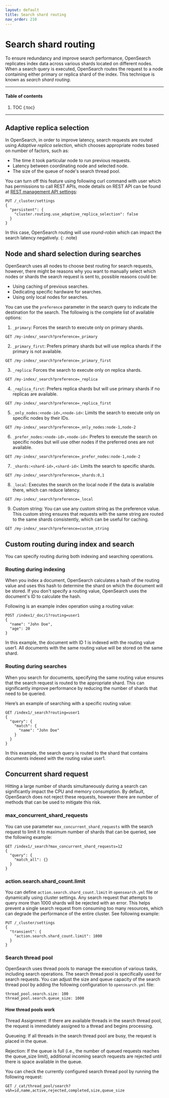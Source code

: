 ```yaml
---
layout: default
title: Search shard routing
nav_order: 210
---
```


# Search shard routing

To ensure redundancy and improve search performance, OpenSearch replicates index data across various shards located on different nodes. When a search query is executed, OpenSearch routes the request to a node containing either primary or replica shard of the index. This technique is known as _search shard routing_.

---

#### Table of contents
1. TOC
{:toc}


---

## Adaptive replica selection

In OpenSearch, in order to improve latency, search requests are routed using _Adaptive replica selection_, which chooses appropriate nodes based on number of factors, such as:

- The time it took particular node to run previous requests.
- Latency between coordinating node and selected node.
- The size of the queue of node's search thread pool.

You can turn off this feature using following curl command with user which has permissions to call REST APIs, mode details on REST API can be found at [REST management API settings]({{site.url}}{{site.baseurl}}/install-and-configure/configuring-opensearch/security-settings/#rest-management-api-settings):

```
PUT /_cluster/settings
{
  "persistent": {
    "cluster.routing.use_adaptive_replica_selection": false
  }
}
```

In this case, OpenSearch routing will use _round-robin_ which can impact the search latency negatively.
{: .note}

## Node and shard selection during searches

OpenSearch uses all nodes to choose best routing for search requests, however, there might be reasons why you want to manually select which nodes or shards the search request is sent to, possible reasons could be:

- Using caching of previous searches.
- Dedicating specific hardware for searches.
- Using only local nodes for searches.

You can use the `preference` parameter in the search query to indicate the destination for the search. The following is the complete list of available options:

1. `_primary`: Forces the search to execute only on primary shards.
```
GET /my-index/_search?preference=_primary
```
2. `_primary_first`: Prefers primary shards but will use replica shards if the primary is not available.
```
GET /my-index/_search?preference=_primary_first
```
3. `_replica`: Forces the search to execute only on replica shards.
```
GET /my-index/_search?preference=_replica
```
4. `_replica_first`: Prefers replica shards but will use primary shards if no replicas are available.
```
GET /my-index/_search?preference=_replica_first
```
5. `_only_nodes:<node-id>,<node-id>`: Limits the search to execute only on specific nodes by their IDs.
```
GET /my-index/_search?preference=_only_nodes:node-1,node-2
```
6. `_prefer_nodes:<node-id>,<node-id>`: Prefers to execute the search on specific nodes but will use other nodes if the preferred ones are not available.
```
GET /my-index/_search?preference=_prefer_nodes:node-1,node-2
```
7. `_shards:<shard-id>,<shard-id>`: Limits the search to specific shards.
```
GET /my-index/_search?preference=_shards:0,1
```
8. `_local`: Executes the search on the local node if the data is available there, which can reduce latency.
```
GET /my-index/_search?preference=_local
```
9. Custom string: You can use any custom string as the preference value. This custom string ensures that requests with the same string are routed to the same shards consistently, which can be useful for caching.
```
GET /my-index/_search?preference=custom_string
```

## Custom routing during index and search

You can specify routing during both indexing and searching operations.

### Routing during indexing
When you index a document, OpenSearch calculates a hash of the routing value and uses this hash to determine the shard on which the document will be stored. If you don't specify a routing value, OpenSearch uses the document's ID to calculate the hash.

Following is an example index operation using a routing value:
```
POST /index1/_doc/1?routing=user1
{
  "name": "John Doe",
  "age": 20
}
```
In this example, the document with ID 1 is indexed with the routing value user1. All documents with the same routing value will be stored on the same shard.

### Routing during searches

When you search for documents, specifying the same routing value ensures that the search request is routed to the appropriate shard. This can significantly improve performance by reducing the number of shards that need to be queried.

Here’s an example of searching with a specific routing value:
```
GET /index1/_search?routing=user1
{
  "query": {
    "match": {
      "name": "John Doe"
    }
  }
}

```
In this example, the search query is routed to the shard that contains documents indexed with the routing value user1.

## Concurrent shard request

Hitting a large number of shards simultaneously during a search can significantly impact the CPU and memory consumption. By default, OpenSearch does not reject these requests, however there are number of methods that can be used to mitigate this risk.

### max_concurrent_shard_requests

You can use parameter `max_concurrent_shard_requests` with the search request to limit it to maximum number of shards that can be queried, see the following example:

```
GET /index1/_search?max_concurrent_shard_requests=12
{
  "query": {
    "match_all": {}
  }
}
```

### action.search.shard_count.limit

You can define `action.search.shard_count.limit` in `opensearch.yml` file or dynamically using cluster settings. Any search request that attempts to query more than 1000 shards will be rejected with an error. This helps prevent a single search request from consuming too many resources, which can degrade the performance of the entire cluster. See following example:

```
PUT /_cluster/settings
{
  "transient": {
    "action.search.shard_count.limit": 1000
  }
}
```

### Search thread pool

OpenSearch uses thread pools to manage the execution of various tasks, including search operations. The search thread pool is specifically used for search requests. You can adjust the size and queue capacity of the search thread pool by adding the following configuration to `opensearch.yml`
file:
```
thread_pool.search.size: 100
thread_pool.search.queue_size: 1000
```

#### How thread pools work

Thread Assignment: 
If there are available threads in the search thread pool, the request is immediately assigned to a thread and begins processing.

Queueing:
If all threads in the search thread pool are busy, the request is placed in the queue.

Rejection:
If the queue is full (i.e., the number of queued requests reaches the queue_size limit), additional incoming search requests are rejected until there is space available in the queue.

You can check the currently configured search thread pool by running the following request:
```
GET /_cat/thread_pool/search?v&h=id,name,active,rejected,completed,size,queue_size
```
